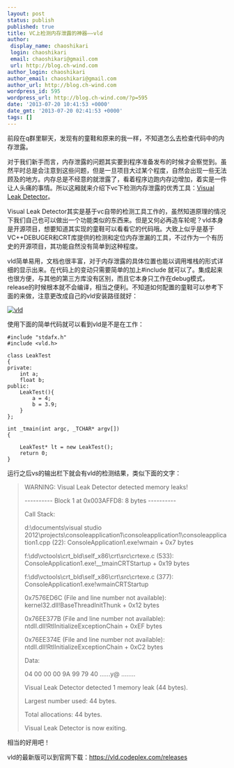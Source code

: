 ```yaml
---
layout: post
status: publish
published: true
title: VC上检测内存泄露的神器——vld
author:
 display_name: chaoshikari
 login: chaoshikari
 email: chaoshikari@gmail.com
 url: http://blog.ch-wind.com
author_login: chaoshikari
author_email: chaoshikari@gmail.com
author_url: http://blog.ch-wind.com
wordpress_id: 595
wordpress_url: http://blog.ch-wind.com/?p=595
date: '2013-07-20 10:41:53 +0000'
date_gmt: '2013-07-20 02:41:53 +0000'
tags: []
---
```

前段在q群里聊天，发现有的童鞋和原来的我一样，不知道怎么去检查代码中的内存泄露。


对于我们新手而言，内存泄露的问题其实要到程序准备发布的时候才会察觉到。虽然平时总是会注意到这些问题，但是一旦项目大过某个程度，自然会出现一些无法顾及的地方。内存总是不经意的就泄露了，看着程序边跑内存边增加，着实是一件让人头痛的事情。所以这厢就来介绍下vc下检测内存泄露的优秀工具：[Visual Leak Detector](https://vld.codeplex.com/releases)。


Visual Leak Detector其实是基于vc自带的检测工具工作的，虽然知道原理的情况下我们自己也可以做出一个功能类似的东西来。但是又何必再造车轮呢？vld本身是开源项目，想要知道其实现的童鞋可以看看它的代码哦。大致上似乎是基于VC++DEBUGER和CRT库提供的检测和定位内存泄漏的工具，不过作为一个有历史的开源项目，其功能自然没有简单到这种程度。


vld简单易用，文档也很丰富，对于内存泄露的具体位置也能以调用堆栈的形式详细的显示出来。在代码上的变动只需要简单的加上#include 就可以了。集成起来也很方便，与其他的第三方库没有区别，而且它本身只工作在debug模式，release的时候根本就不会编译，相当之便利。不知道如何配置的童鞋可以参考下面的来做，注意更改成自己的vld安装路径就好：


[![vld](https://blog.ch-wind.com/wp-content/uploads/2013/07/vld-300x111.jpg)](https://blog.ch-wind.com/wp-content/uploads/2013/07/vld.jpg)


使用下面的简单代码就可以看到vld是不是在工作：



```
#include "stdafx.h"
#include <vld.h>

class LeakTest
{
private:
	int a;
	float b;
public:
	LeakTest(){
		a = 4;
		b = 3.9;
	}
};

int _tmain(int argc, _TCHAR* argv[])
{

	LeakTest* lt = new LeakTest();
	return 0;
}
```

运行之后vs的输出栏下就会有vld的检测结果，类似下面的文字：



> WARNING: Visual Leak Detector detected memory leaks!
> 
> 
> ---------- Block 1 at 0x003AFFD8: 8 bytes ----------
> 
> 
> Call Stack:
> 
> 
> d:\documents\visual studio 2012\projects\consoleapplication1\consoleapplication1\consoleapplication1.cpp (22): ConsoleApplication1.exe!wmain + 0x7 bytes
> 
> 
> f:\dd\vctools\crt_bld\self_x86\crt\src\crtexe.c (533): ConsoleApplication1.exe!__tmainCRTStartup + 0x19 bytes
> 
> 
> f:\dd\vctools\crt_bld\self_x86\crt\src\crtexe.c (377): ConsoleApplication1.exe!wmainCRTStartup
> 
> 
> 0x7576ED6C (File and line number not available): kernel32.dll!BaseThreadInitThunk + 0x12 bytes
> 
> 
> 0x76EE377B (File and line number not available): ntdll.dll!RtlInitializeExceptionChain + 0xEF bytes
> 
> 
> 0x76EE374E (File and line number not available): ntdll.dll!RtlInitializeExceptionChain + 0xC2 bytes
> 
> 
> Data:
> 
> 
> 04 00 00 00 9A 99 79 40 ......y@ ........
> 
> 
> Visual Leak Detector detected 1 memory leak (44 bytes).
> 
> 
> Largest number used: 44 bytes.
> 
> 
> Total allocations: 44 bytes.
> 
> 
> Visual Leak Detector is now exiting.
> 
> 


相当的好用吧！


vld的最新版可以到官网下载：<https://vld.codeplex.com/releases>


